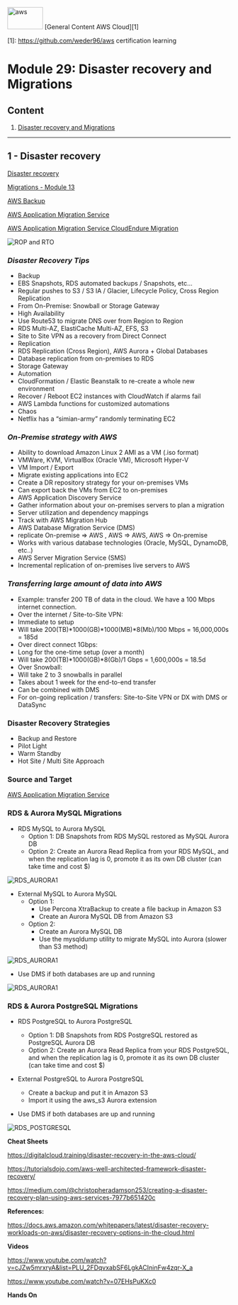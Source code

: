 <img src="../images/extra/banner_aws.png" alt="aws" width=80 height=50 /> [General Content AWS Cloud][1]

[1]: https://github.com/weder96/aws certification learning

# Module 29: Disaster recovery and Migrations

## Content

1. <a href="#section_01">  Disaster recovery and Migrations</a>


***************************************************************************************************
## <a id="section_01"></a> **1 -  Disaster recovery**

[Disaster recovery](../images/pdf/disaster-recovery-workloads-on-aws.pdf)

[Migrations - Module 13](https://github.com/weder96/aws-certification-learning/tree/main/module-13)

[AWS Backup](https://github.com/weder96/aws-certification-learning/tree/main/module-7#section-8)

[AWS Application Migration Service](https://github.com/weder96/aws-certification-learning/tree/main/module-13#section-07)

[AWS Application Migration Service CloudEndure Migration](https://github.com/weder96/aws-certification-learning/tree/main/module-13#section-08)

![ROP and RTO](../images/ROP_RTO.png)




### ***Disaster Recovery Tips***

- Backup
- EBS Snapshots, RDS automated backups / Snapshots, etc…
- Regular pushes to S3 / S3 IA / Glacier, Lifecycle Policy, Cross Region Replication
- From On-Premise: Snowball or Storage Gateway
- High Availability
- Use Route53 to migrate DNS over from Region to Region
- RDS Multi-AZ, ElastiCache Multi-AZ, EFS, S3
- Site to Site VPN as a recovery from Direct Connect
- Replication
- RDS Replication (Cross Region), AWS Aurora + Global Databases
- Database replication from on-premises to RDS
- Storage Gateway
- Automation
- CloudFormation / Elastic Beanstalk to re-create a whole new environment
- Recover / Reboot EC2 instances with CloudWatch if alarms fail
- AWS Lambda functions for customized automations
- Chaos
- Netflix has a “simian-army” randomly terminating EC2



### ***On-Premise strategy with AWS***

- Ability to download Amazon Linux 2 AMI as a VM (.iso format)
- VMWare, KVM, VirtualBox (Oracle VM), Microsoft Hyper-V
- VM Import / Export
- Migrate existing applications into EC2
- Create a DR repository strategy for your on-premises VMs
- Can export back the VMs from EC2 to on-premises
- AWS Application Discovery Service
- Gather information about your on-premises servers to plan a migration
- Server utilization and dependency mappings
- Track with AWS Migration Hub
- AWS Database Migration Service (DMS)
- replicate On-premise => AWS , AWS => AWS, AWS => On-premise
- Works with various database technologies (Oracle, MySQL, DynamoDB, etc..)
- AWS Server Migration Service (SMS)
- Incremental replication of on-premises live servers to AWS




### ***Transferring large amount of data into AWS***

- Example: transfer 200 TB of data in the cloud. We have a 100 Mbps internet connection.
- Over the internet / Site-to-Site VPN:
- Immediate to setup
- Will take 200(TB)*1000(GB)*1000(MB)*8(Mb)/100 Mbps = 16,000,000s = 185d
- Over direct connect 1Gbps:
- Long for the one-time setup (over a month)
- Will take 200(TB)*1000(GB)*8(Gb)/1 Gbps = 1,600,000s = 18.5d
- Over Snowball:
- Will take 2 to 3 snowballs in parallel
- Takes about 1 week for the end-to-end transfer
- Can be combined with DMS
- For on-going replication / transfers: Site-to-Site VPN or DX with DMS or DataSync


### **Disaster Recovery Strategies**

- Backup and Restore
- Pilot Light
- Warm Standby
- Hot Site / Multi Site Approach


### **Source and Target**

<a href="https://github.com/weder96/aws-certification-learning/tree/main/module-13#section-01" target="_blank"> AWS Application Migration Service </a>


### **RDS & Aurora MySQL Migrations**

- RDS MySQL to Aurora MySQL
    - Option 1: DB Snapshots from RDS MySQL restored as MySQL Aurora DB
    - Option 2: Create an Aurora Read Replica from your RDS MySQL, and when the replication lag is 0, promote it as its own DB cluster (can take time and cost $)

![RDS_AURORA1](../images/RDS_AURORA1.png)

- External MySQL to Aurora MySQL
    - Option 1:
        - Use Percona XtraBackup to create a file backup in Amazon S3
        - Create an Aurora MySQL DB from Amazon S3
    - Option 2:
        - Create an Aurora MySQL DB
        - Use the mysqldump utility to migrate MySQL into Aurora (slower than S3 method)

![RDS_AURORA1](../images/RDS_AURORA2.png)


- Use DMS if both databases are up and running

![RDS_AURORA1](../images/RDS_AURORA3.png)


### **RDS & Aurora PostgreSQL Migrations**

- RDS PostgreSQL to Aurora PostgreSQL
    - Option 1: DB Snapshots from RDS PostgreSQL restored as PostgreSQL Aurora DB
    - Option 2: Create an Aurora Read Replica from your RDS PostgreSQL, and when the replication lag is 0, promote it as its own DB cluster (can take time and cost $)

- External PostgreSQL to Aurora PostgreSQL
    - Create a backup and put it in Amazon S3
    - Import it using the aws_s3 Aurora extension

- Use DMS if both databases are up and running

![RDS_POSTGRESQL](../images/RDS_POSTGRESQL.png)







**Cheat Sheets**

https://digitalcloud.training/disaster-recovery-in-the-aws-cloud/

https://tutorialsdojo.com/aws-well-architected-framework-disaster-recovery/

https://medium.com/@christopheradamson253/creating-a-disaster-recovery-plan-using-aws-services-7977b651420c


**References:**

https://docs.aws.amazon.com/whitepapers/latest/disaster-recovery-workloads-on-aws/disaster-recovery-options-in-the-cloud.html



**Videos**

https://www.youtube.com/watch?v=cJZw5mrxryA&list=PLU_2FDqvxabSF6LgkACIninFw4zqr-X_a

https://www.youtube.com/watch?v=07EHsPuKXc0

**Hands On**





